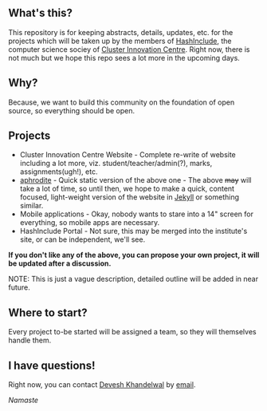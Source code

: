 ## What's this?

This repository is for keeping abstracts, details, updates, etc. for the projects which will be taken up by the members of [HashInclude](https://hashinclude-cic.github.io/), the computer science sociey of [Cluster Innovation Centre](https//ducic.ac.in). Right now, there is not much but we hope this repo sees a lot more in the upcoming days.

## Why?

Because, we want to build this community on the foundation of open source, so everything should be open.

## Projects

* Cluster Innovation Centre Website - Complete re-write of website including a lot more, viz. student/teacher/admin(?), marks, assignments(ugh!), etc.
* [aphrodite](CIC002-aphrodite.md) - Quick static version of the above one - The above ~~may~~ will take a lot of time, so until then, we hope to make a quick, content focused, light-weight version of the website in [Jekyll](jekyllrb.com) or something similar.
* Mobile applications - Okay, nobody wants to stare into a 14" screen for everything, so mobile apps are necessary.
* HashInclude Portal - Not sure, this may be merged into the institute's site, or can be independent, we'll see.

**If you don't like any of the above, you can propose your own project, it will be updated after a discussion.**

NOTE: This is just a vague description, detailed outline will be added in near future.

## Where to start?

Every project to-be started will be assigned a team, so they will themselves handle them. 

## I have questions!

Right now, you can contact [Devesh Khandelwal](https://github.com/devkhan) by [email](mailto:devesh.khandelwal@outlook.com).

*Namaste*

